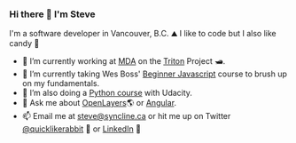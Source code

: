 ### Hi there 👋 I'm Steve

I'm a software developer in Vancouver, B.C. ⛰ I like to code  but I also like candy 🍬

- 🔭 I’m currently working at [MDA](https://www.mdacorporation.com/) on the [Triton](https://www.prnewswire.com/news-releases/mda-to-provide-maritime-command-and-control-solution-to-nato-665650633.html) Project 🛥. 
- 🌱 I’m currently taking Wes Boss' [Beginner Javascript](https://beginnerjavascript.com/) course to brush up on my fundamentals. 
- 🌱 I’m also doing a [Python course](https://github.com/Pierian-Data/Complete-Python-3-Bootcamp) with Udacity. 
- 💬 Ask me about [OpenLayers](https://github.com/openlayers/openlayers)🌎   or [Angular](https://github.com/angular/angular).
- 📫 Email me at [steve@syncline.ca](mailto:steve@syncline.ca) or hit me up on Twitter [@quicklikerabbit](https://twitter.com/quicklikerabbit) 🦜 or [LinkedIn](https://www.linkedin.com/in/sdrpengmeng/) 💼

